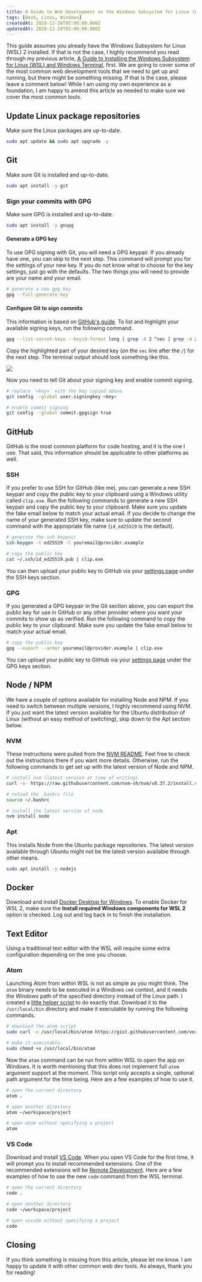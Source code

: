 ```yaml
---
title: A Guide to Web Development on the Windows Subsystem for Linux (WSL)
tags: [Bash, Linux, Windows]
createdAt: 2020-12-28T05:00:00.000Z
updatedAt: 2020-12-28T05:00:00.000Z
---
```


This guide assumes you already have the Windows Subsystem for Linux (WSL) 2 installed. If that is not the case, I highly recommend you read through my previous article,  [A Guide to Installing the Windows Subsystem for Linux (WSL) and Windows Terminal](https://voracious.dev/a-guide-to-installing-the-windows-subsystem-for-linux-wsl-and-windows-terminal), first. We are going to cover some of the most common web development tools that we need to get up and running, but there might be something missing. If that is the case, please leave a comment below! While I am using my own experience as a foundation, I am happy to amend this article as needed to make sure we cover the most common tools.

<!-- more -->

## Update Linux package repositories

Make sure the Linux packages are up-to-date.

```bash
sudo apt update && sudo apt upgrade -y
```

## Git

Make sure Git is installed and up-to-date.

```bash
sudo apt install -y git
```

### Sign your commits with GPG

Make sure GPG is installed and up-to-date.

```bash
sudo apt install -y gnupg
```

#### Generate a GPG key

To use GPG signing with Git, you will need a GPG keypair. If you already have one, you can skip to the next step. This command will prompt you for the settings of your new key. If you do not know what to choose for the key settings, just go with the defaults. The two things you will need to provide are your name and your email.

```bash
# generate a new gpg key
gpg --full-generate-key
```

#### Configure Git to sign commits

This information is based on [GitHub's guide](https://docs.github.com/en/free-pro-team@latest/github/authenticating-to-github/telling-git-about-your-signing-key). To list and highlight your available signing keys, run the following command.

```bash
gpg --list-secret-keys --keyid-format long | grep -A 2 ^sec | grep -A 2 -P "(?<=/)\w+"
```

Copy the highlighted part of your desired key (on the `sec` line after the `/`) for the next step. The terminal output should look something like this.

![](https://i.imgur.com/xROdSK9.png)

Now you need to tell Git about your signing key and enable commit signing.

```bash
# replace `<key>` with the key copied above
git config --global user.signingkey <key>

# enable commit signing
git config --global commit.gpgsign true
```

## GitHub

GitHub is the most common platform for code hosting, and it is the one I use. That said, this information should be applicable to other platforms as well.

### SSH

If you prefer to use SSH for GitHub (like me), you can generate a new SSH keypair and copy the public key to your clipboard using a Windows utility called `clip.exe`. Run the following commands to generate a new SSH keypair and copy the public key to your clipboard. Make sure you update the fake email below to match your actual email. If you decide to change the name of your generated SSH key, make sure to update the second command with the appropriate file name (`id_ed25519` is the default).

```bash
# generate the ssh keypair
ssh-keygen -t ed25519 -C youremail@provider.example

# copy the public key
cat ~/.ssh/id_ed25519.pub | clip.exe
```

You can then upload your public key to GitHub via your [settings page](https://github.com/settings/keys) under the SSH keys section.

### GPG

If you generated a GPG keypair in the Git section above, you can export the public key for use in GitHub or any other provider where you want your commits to show up as verified. Run the following command to copy the public key to your clipboard. Make sure you update the fake email below to match your actual email.

```bash
# copy the public key
gpg --export --armor youremail@provider.example | clip.exe
```

You can upload your public key to GitHub via your [settings page](https://github.com/settings/keys) under the GPG keys section.

## Node / NPM

We have a couple of options available for installing Node and NPM. If you need to switch between multiple versions, I highly recommend using NVM. If you just want the latest version available for the Ubuntu distribution of Linux (without an easy method of switching), skip down to the Apt section below.

### NVM

These instructions were pulled from the [NVM README](https://github.com/nvm-sh/nvm). Feel free to check out the instructions there if you want more details. Otherwise, run the following commands to get set up with the latest version of Node and NPM.

```bash
# install nvm (latest version at time of writing)
curl -o- https://raw.githubusercontent.com/nvm-sh/nvm/v0.37.2/install.sh | bash

# reload the .bashrc file
source ~/.bashrc

# install the latest version of node
nvm install node
```

### Apt

This installs Node from the Ubuntu package repositories. The latest version available through Ubuntu might not be the latest version available through other means.

```bash
sudo apt install -y nodejs
```

## Docker

Download and install [Docker Desktop for Windows](https://hub.docker.com/editions/community/docker-ce-desktop-windows). To enable Docker for WSL 2, make sure the **Install required Windows components for WSL 2** option is checked. Log out and log back in to finish the installation.

## Text Editor

Using a traditional text editor with the WSL will require some extra configuration depending on the one you choose.

### Atom

Launching Atom from within WSL is not as simple as you might think. The `atom` binary needs to be executed in a Windows `cmd` context, and it needs the _Windows_ path of the specified directory instead of the Linux path. I created a [little helper script](https://gist.github.com/voracious/1a1473ea36906c8f6830a17701e7fd21) to do exactly that. Download it to the `/usr/local/bin` directory and make it executable by running the following commands.

```bash
# download the atom script
sudo curl -o /usr/local/bin/atom https://gist.githubusercontent.com/voracious/1a1473ea36906c8f6830a17701e7fd21/raw/b8c697ca810022f2fc4be9eef3f72a54c6073b7e/atom.sh

# make it executable
sudo chmod +x /usr/local/bin/atom
```

Now the `atom` command can be run from within WSL to open the app on Windows. It is worth mentioning that this does not implement full `atom` argument support at the moment. This script only accepts a single, optional path argument for the time being. Here are a few examples of how to use it.

```bash
# open the current directory
atom .

# open another directory
atom ~/workspace/project

# open atom without specifying a project
atom
```

### VS Code

Download and install [VS Code](https://code.visualstudio.com/). When you open VS Code for the first time, it will prompt you to install recommended extensions. One of the recommended extensions will be [Remote Development](https://aka.ms/vscode-remote/download/extension). Here are a few examples of how to use the new `code` command from the WSL terminal.

```bash
# open the current directory
code .

# open another directory
code ~/workspace/project

# open vscode without specifying a project
code
```

## Closing

If you think something is missing from this article, please let me know. I am happy to update it with other common web dev tools. As always, thank you for reading!
